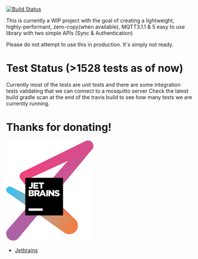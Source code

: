 [![Build Status](https://travis-ci.org/thebehera/mqtt.svg?branch=master)](https://travis-ci.org/thebehera/mqtt)


This is currently a WIP project with the goal of creating a lightweight, highly-performant, zero-copy(when available), MQTT3.1.1 & 5 easy to use library with two simple APIs (Sync & Authentication)

Please do not attempt to use this in production. It's simply not ready. 

# Test Status (>1528 tests as of now)
Currently most of the tests are unit tests and there are some integration tests validating that we can connect to a mosquitto server
Check the latest build gradle scan at the end of the travis build to see how many tests we are currently running.

# Thanks for donating!
[![(JetBrains)](readme/jetbrains-variant-3.svg)](https://www.jetbrains.com/?from=thebehera.mqtt)
 - [Jetbrains](https://www.jetbrains.com/?from=thebehera.mqtt)
